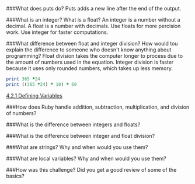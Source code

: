 
###What does puts do?
Puts adds a new line after the end of the output.

###What is an integer? What is a float?
An integer is a number without a decimal. A float is a number with decimals. Use floats for more percision work. Use integer for faster computations.

###What difference between float and integer division? How would tou explain the difference to someone who doesn't know anything about programming?
Float division takes the computer longer to process due to the amount of numbers used in the equation. Integer division is faster because it uses only rounded numbers, which takes up less memory.

```ruby
print 365 *24
print ((365 *24) * 10) * 60
```
[4.2.1 Defining Variables](https://github.com/RedZulu/phase-0/blob/master/week-4/defining-variables.rb)



###How does Ruby handle addition, subtraction, multiplication, and division of numbers?


###What is the difference between integers and floats?


###What is the difference between integer and float division?


###What are strings? Why and when would you use them?


###What are local variables? Why and when would you use them?


###How was this challenge? Did you get a good review of some of the basics?

